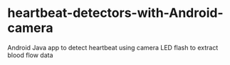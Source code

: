 # heartbeat-detectors-with-Android-camera

Android Java app to detect heartbeat using camera LED flash to extract blood flow data

